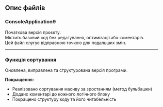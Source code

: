 ##  Опис файлів
###  ConsoleApplication9
Початкова версія проєкту.  
Містить базовий код без редагування, оптимізації або коментарів.  
Цей файл слугує відправною точкою для подальших змін.

---

###  Функція сортування
Оновлена, виправлена та структурована версія програми.

**Покращення:**
-  Реалізовано сортування масиву за зростанням (метод бульбашки)
-  Додано коментарі до кожного логічного блоку
-  Покращено структуру коду та його читабельність

